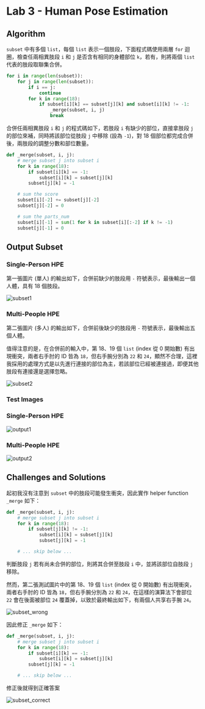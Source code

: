 # Lab 3 - Human Pose Estimation

## Algorithm

`subset` 中有多個 `list`，每個 `list` 表示一個肢段，下面程式碼使用兩層 `for` 迴圈，檢查任兩相異肢段 `i` 和 `j` 是否含有相同的身體部位 `k`，若有，則將兩個 `list` 代表的肢段取聯集合併。

```python
for i in range(len(subset)):
    for j in range(len(subset)):
        if i == j:
            continue
        for k in range(18):
            if subset[i][k] == subset[j][k] and subset[i][k] != -1:
                _merge(subset, i, j)
                break
```

合併任兩相異肢段 `i` 和 `j` 的程式碼如下，若肢段 `i` 有缺少的部位，直接拿肢段 `j` 的部位來補，同時將該部位從肢段 `j` 中移除 (設為 `-1`)，對 18 個部位都完成合併後，兩肢段的調整分數和部位數量。

```python
def _merge(subset, i, j):
    # merge subset j into subset i
    for k in range(18):
        if subset[i][k] == -1:
            subset[i][k] = subset[j][k]
        subset[j][k] = -1

    # sum the score
    subset[i][-2] += subset[j][-2]
    subset[j][-2] = 0

    # sum the parts_num
    subset[i][-1] = sum(1 for k in subset[i][:-2] if k != -1)
    subset[j][-1] = 0
```

## Output Subset

### Single-Person HPE

第一張圖片 (單人) 的輸出如下，合併前缺少的肢段用 `-` 符號表示，最後輸出一個人體，具有 18 個肢段。

![subset1](results/subset1.png)

### Multi-People HPE

第二張圖片 (多人) 的輸出如下，合併前後缺少的肢段用 `-` 符號表示，最後輸出五個人體。

值得注意的是，在合併前的輸入中，第 18、19 個 `list` (index 從 0 開始數) 有出現衝突，兩者右手肘的 ID 皆為 `18`，但右手腕分別為 `22` 和 `24`，顯然不合理，這裡我採用的處理方式是以先進行連接的部位為主，若該部位已經被連接過，即便其他肢段有連接還是選擇忽略。

![subset2](results/subset2.png)

### Test Images

### Single-Person HPE

![output1](results/output1.png)

### Multi-People HPE

![output2](results/output2.png)

## Challenges and Solutions

起初我沒有注意到 `subset` 中的肢段可能發生衝突，因此實作 helper function `_merge` 如下：

```python
def _merge(subset, i, j):
    # merge subset j into subset i
    for k in range(18):
        if subset[j][k] != -1:
            subset[i][k] = subset[j][k]
            subset[j][k] = -1

    # ... skip below ...
```

判斷肢段 `j` 若有尚未合併的部位，則將其合併至肢段 `i` 中，並將該部位自肢段 `j` 移除。

然而，第二張測試圖片中的第 18、19 個 `list` (index 從 0 開始數) 有出現衝突，兩者右手肘的 ID 皆為 `18`，但右手腕分別為 `22` 和 `24`，在這樣的演算法下會部位 `22` 會在後面被部位 `24` 覆蓋掉，以致於最終輸出如下，有兩個人共享右手腕 `24`。

![subset_wrong](results/subset_wrong.png)

因此修正 `_merge` 如下：

```python
def _merge(subset, i, j):
    # merge subset j into subset i
    for k in range(18):
        if subset[i][k] == -1:
            subset[i][k] = subset[j][k]
        subset[j][k] = -1

    # ... skip below ...
```

修正後就得到正確答案

![subset_correct](results/subset_correct.png)
